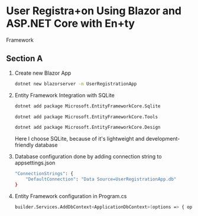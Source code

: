 # User Registra+on Using Blazor and ASP.NET Core with En+ty
Framework


## Section A

1. Create new Blazor App 

    ```bash
    dotnet new blazorserver -n UserRegistrationApp
    ```

2. Entity Framework Integration with SQLite

    ```bash
    dotnet add package Microsoft.EntityFrameworkCore.Sqlite
    ```

    ```bash
    dotnet add package Microsoft.EntityFrameworkCore.Tools
    ```

    ```bash
    dotnet add package Microsoft.EntityFrameworkCore.Design
    ```

    Here I choose SQLite, because of it's lightweight and development-friendly database 

3. Database configuration done by adding connection string to appsettings.json

    ```bash
    "ConnectionStrings": {
        "DefaultConnection": "Data Source=UserRegistrationApp.db"
    }
    ```

4. Entity Framework configuration in Program.cs

    ```bash
    builder.Services.AddDbContext<ApplicationDbContext>(options => { options.UseSqlite(builder.Configuration.GetConnectionString("DefaultConnection"));});
    ```

